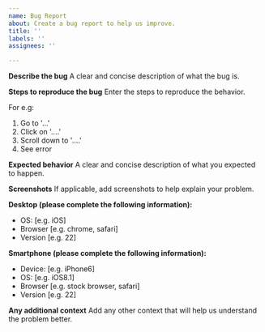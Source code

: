 ```yaml
---
name: Bug Report
about: Create a bug report to help us improve.
title: ''
labels: ''
assignees: ''

---
```


**Describe the bug**
A clear and concise description of what the bug is.

**Steps to reproduce the bug**
Enter the steps to reproduce the behavior. 

For e.g:
1. Go to '...'
2. Click on '....'
3. Scroll down to '....'
4. See error

**Expected behavior**
A clear and concise description of what you expected to happen.

**Screenshots**
If applicable, add screenshots to help explain your problem.

**Desktop (please complete the following information):**
 - OS: [e.g. iOS]
 - Browser [e.g. chrome, safari]
 - Version [e.g. 22]

**Smartphone (please complete the following information):**
 - Device: [e.g. iPhone6]
 - OS: [e.g. iOS8.1]
 - Browser [e.g. stock browser, safari]
 - Version [e.g. 22]

**Any additional context**
Add any other context that will help us understand the problem better.
